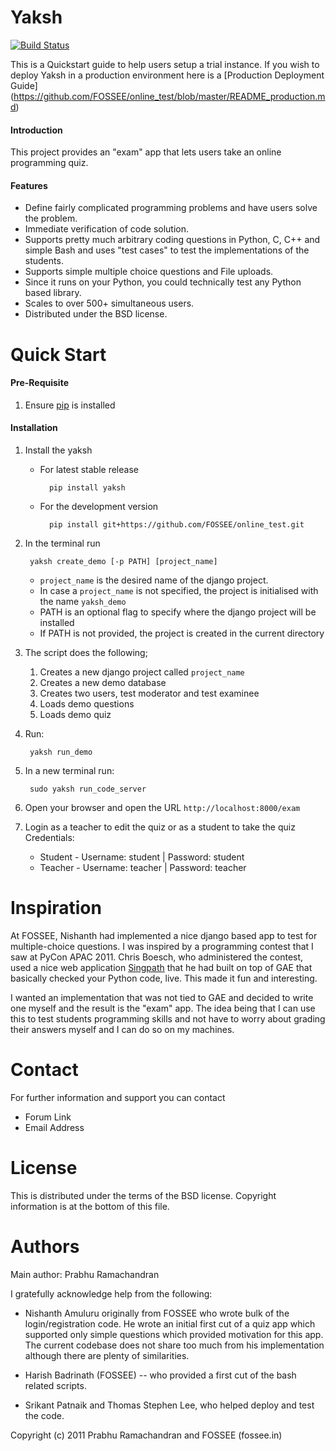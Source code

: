 Yaksh
========
[![Build Status](https://travis-ci.org/FOSSEE/online_test.svg?branch=master)](https://travis-ci.org/FOSSEE/online_test)

This is a Quickstart guide to help users setup a trial instance. If you wish to deploy Yaksh in a production environment here is a [Production Deployment Guide] (https://github.com/FOSSEE/online_test/blob/master/README_production.md)

#### Introduction

This project provides an "exam" app that lets users take an online
programming quiz. 

#### Features

 * Define fairly complicated programming problems and have users
 solve the problem. 
 * Immediate verification of code solution. 
 * Supports pretty much arbitrary coding questions in Python, C, C++ and 
 simple Bash and uses "test cases" to test the implementations of the students.
 * Supports simple multiple choice questions and File uploads.
 * Since it runs on your Python, you could technically test any Python based library.
 * Scales to over 500+ simultaneous users.
 * Distributed under the BSD license.

Quick Start
===========

#### Pre-Requisite

1. Ensure [pip](https://pip.pypa.io/en/latest/installing.html) is installed

#### Installation

1. Install the yaksh
    - For latest stable release
    
            pip install yaksh

    - For the development version

            pip install git+https://github.com/FOSSEE/online_test.git

1. In the terminal run
        
        yaksh create_demo [-p PATH] [project_name]
    - ```project_name``` is the desired name of the django project.
    - In case a ```project_name``` is not specified, the project is initialised with the name ```yaksh_demo```
    - PATH is an optional flag to specify where the django project will be installed
    - If PATH is not provided, the project is created in the current directory

1. The script does the following;
    1. Creates a new django project called `project_name`
    1. Creates a new demo database
    1. Creates two users, test moderator and test examinee
    1. Loads demo questions
    1. Loads demo quiz

1. Run:

        yaksh run_demo

1. In a new terminal run:

        sudo yaksh run_code_server

1. Open your browser and open the URL ```http://localhost:8000/exam```

1. Login as a teacher to edit the quiz or as a student to take the quiz
    Credentials:
    - Student - Username: student | Password: student
    - Teacher - Username: teacher | Password: teacher

Inspiration
===========

At FOSSEE, Nishanth had implemented a nice django based app to
test for multiple-choice questions. I was inspired by a
programming contest that I saw at PyCon APAC 2011.  Chris Boesch, who
administered the contest, used a nice web application 
[Singpath](http://singpath.com) that he had built on top of GAE that 
basically checked your Python code, live. This made it fun and interesting.

I wanted an implementation that was not tied to GAE and decided to write
one myself and the result is the "exam" app.  The idea being that I can
use this to test students programming skills and not have to worry about
grading their answers myself and I can do so on my machines.


Contact
=======

For further information and support you can contact

* Forum Link
* Email Address

License
=======

This is distributed under the terms of the BSD license.  Copyright
information is at the bottom of this file.

Authors
=======

Main author: Prabhu Ramachandran

I gratefully acknowledge help from the following:

 - Nishanth Amuluru originally from FOSSEE who wrote bulk of the
   login/registration code.  He wrote an initial first cut of a quiz app
   which supported only simple questions which provided motivation for
   this app.  The current codebase does not share too much from his
   implementation although there are plenty of similarities.

 - Harish Badrinath (FOSSEE) -- who provided a first cut of the bash
   related scripts.

 - Srikant Patnaik and Thomas Stephen Lee, who helped deploy and test
   the code.


Copyright (c) 2011 Prabhu Ramachandran and FOSSEE (fossee.in)
